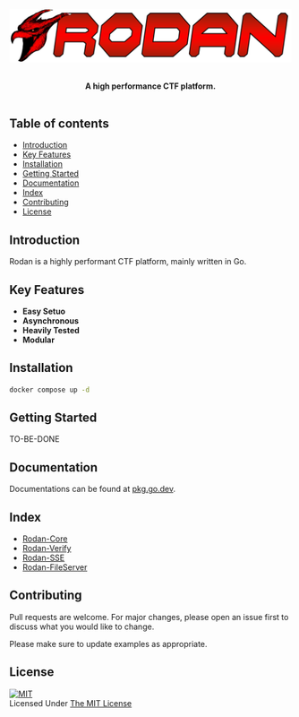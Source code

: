![rodan](./rodan_textual.png)
<p align="center">
    <br>
    <b>A high performance CTF platform.</b>
    <br><br>
</p>

## **Table of contents**
- [Introduction](#Introduction)
- [Key Features](#Key-Features)
- [Installation](#Installation)
- [Getting Started](#Getting-Started)
- [Documentation](#Documentation)
- [Index](#Index)
- [Contributing](#Contributing)
- [License](#License)

## **Introduction**
Rodan is a highly performant CTF platform, mainly written in Go.

## **Key Features**
- **Easy Setuo** 
- **Asynchronous**  
- **Heavily Tested**
- **Modular**

## **Installation**
```sh
docker compose up -d
```

## **Getting Started**
TO-BE-DONE

## **Documentation**
Documentations can be found at [pkg.go.dev](https://pkg.go.dev).

## **Index**
- [Rodan-Core](https://github.com/intraware/rodan-core)
- [Rodan-Verify](https://github.com/intraware/rodan-verify)
- [Rodan-SSE](https://github.com/intraware/rodan-sse)
- [Rodan-FileServer](https://github.com/intraware/rodan-fileserver)

## **Contributing**
Pull requests are welcome. For major changes, please open an issue first to discuss what you would like to change.

Please make sure to update examples as appropriate.


## **License**
[![MIT](https://upload.wikimedia.org/wikipedia/commons/thumb/0/0c/MIT_logo.svg/200px-MIT_logo.svg.png)](https://opensource.org/licenses/MIT)
<br>Licensed Under <a href="https://opensource.org/licenses/MIT">The MIT License</a>
